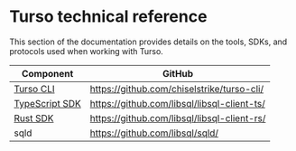 # Turso technical reference

This section of the documentation provides details on the tools, SDKs, and
protocols used when working with Turso.

| Component | GitHub |
| --- | --- |
| [Turso CLI] | https://github.com/chiselstrike/turso-cli/ |
| [TypeScript SDK] | https://github.com/libsql/libsql-client-ts/ |
| [Rust SDK] | https://github.com/libsql/libsql-client-rs/ |
| sqld | https://github.com/libsql/sqld/ |


[Turso CLI]: turso-cli
[TypeScript SDK]: client-access/javascript-typescript-sdk
[Rust SDK]: client-access/rust-sdk
